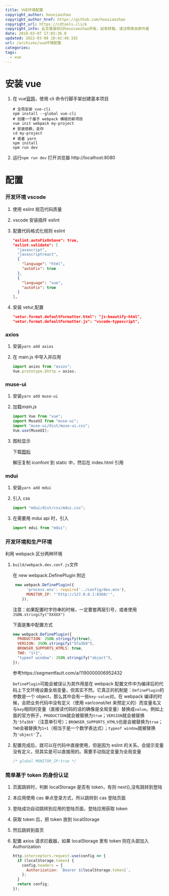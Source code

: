 ```yaml
---
title: VUE环境配置
copyright_author: houxiaozhao
copyright_author_href: https://github.com/houxiaozhao
copyright_url: https://cdtools.click
copyright_info: 此文章版权归houxiaozhao所有，如有转载，请注明来自原作者
date: 2018-03-07 17:03:36.0
updated: 2022-03-08 10:42:49.192
url: /archives/vue环境配置
categories:
tags:
  - vue
---
```


# 安装 vue

1. 在 vue[官网](https://cn.vuejs.org/v2/guide/installation.html#%E5%91%BD%E4%BB%A4%E8%A1%8C%E5%B7%A5%E5%85%B7-CLI)，使用 cli 命令行脚手架创建基本项目

   ```shell
   # 全局安装 vue-cli
   npm install --global vue-cli
   # 创建一个基于 webpack 模板的新项目
   vue init webpack my-project
   # 安装依赖，走你
   cd my-project
   # 或者 yarn
   npm install
   npm run dev
   ```

   <!--more-->

2. 运行`npm run dev` 打开浏览器 http://localhost:8080

# 配置

### 开发环境 vscode

1. 使用 eslint 规范代码质量

2. vscode 安装插件 eslint

3. 配置代码格式化规则 eslint

   ```json
   "eslint.autoFixOnSave": true,
   "eslint.validate": [
     "javascript",
     "javascriptreact",
     {
       "language": "html",
       "autoFix": true
     },
     {
       "language": "vue",
       "autoFix": true
     }
   ],
   ```

4. 安装 vetur,配置

   ```json
   "vetur.format.defaultFormatter.html": "js-beautify-html",
   "vetur.format.defaultFormatter.js": "vscode-typescript",
   ```

### axios

1. 安装`yarn add axios`

2. 在 main.js 中导入并应用

   ```javascript
   import axios from "axios";
   Vue.prototype.$http = axios;
   ```

### muse-ui

1. 安装`yarn add muse-ui`

2. 加载*main.js*

   ```javascript
   import Vue from "vue";
   import MuseUI from "muse-ui";
   import "muse-ui/dist/muse-ui.css";
   Vue.use(MuseUI);
   ```

3. 图标显示

   下载[图标](https://github.com/google/material-design-icons/releases)

   解压复制 iconfont 到 static 中，然后在 index.html 引用

### mdui

1. 安装`yarn add mdui`

2. 引入 css

   ```javascript
   import "mdui/dist/css/mdui.css";
   ```

3. 在需要用 mdui api 时，引入

   ```javascript
   import mdui from "mdui";
   ```

### 开发环境和生产环境

利用 webpack 区分两种环境

1. `build/webpack.dev.conf.js`文件

   在 new webpack.DefinePlugin 附近

   ```javascript
    new webpack.DefinePlugin({
         'process.env': require('../config/dev.env'),
         MONITOR_IP: "'http://127.0.0.1:8360/'",
       }),
   ```

   注意：如果配置时字符串的时候，一定要套两层引号，或者使用`JSON.stringify("XXXXX")`

   下面是集中配置方式

   ```javascript
   new webpack.DefinePlugin({
     PRODUCTION: JSON.stringify(true),
     VERSION: JSON.stringify("5fa3b9"),
     BROWSER_SUPPORTS_HTML5: true,
     TWO: "1+1",
     "typeof window": JSON.stringify("object"),
   });
   ```

   参考https://segmentfault.com/a/1190000006952432

   `DefinePlugin`可能会被误认为其作用是在 webpack 配置文件中为编译后的代码上下文环境设置全局变量，但其实不然。它真正的机制是：`DefinePlugin`的参数是一个 object，那么其中会有一些`key-value`对。在 webpack 编译的时候，会把业务代码中没有定义（使用 var/const/let 来预定义的）而变量名又与`key`相同的变量（直接读代码的话的确像是全局变量）替换成`value`。例如上面的官方例子，`PRODUCTION`就会被替换为`true`；`VERSION`就会被替换为`'5fa3b9'`（注意单引号）；`BROWSER_SUPPORTS_HTML5`也是会被替换为`true`；`TWO`会被替换为`1+1`（相当于是一个数学表达式）；`typeof window`就被替换为`'object'`了。

2. 配置完成后，就可以在代码中直接使用，但是因为 eslint 的关系，会提示变量没有定义，但其实是可以直接用的。需要手动指定变量为全局变量

   ```javascript
   /* global MONITOR_IP:true */
   ```

### 简单基于 token 的身份认证

1. 页面跳转时，判断 localStorage 是否有 token，有则 next(),没有跳转到登陆

2. 本应用使用 cas 单点登录方式，所以跳转到 cas 登陆页面

3. 登陆成功自动跳转到应用的登陆页面，登陆应用获取 token

4. 获取 token 后，把 token 放到 localStorage

5. 然后跳转到首页

6. 配置 axios 请求拦截器，如果 localStorage 里有 token 则在头部加入 Authorization

   ```javascript
   http.interceptors.request.use(config => {
     if (localStorage.token) {
       config.headers = {
         Authorization: `Bearer ${localStorage.token}`,
       };
     }
     return config;
   });
   ```

   ​
